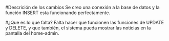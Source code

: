 #Descrición de los cambios
Se creo una conexión a la base de datos y la función INSERT esta funcionando perfectamente.

#¿Que es lo que falta?
Falta hacer que funcionen las funciones de UPDATE y DELETE, y que también, el sistema pueda mostrar las noticias en la pantalla del home-admin.